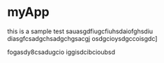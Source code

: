 # myApp
this is a sample test 
sauasgdfiugcfiuhsdaiofghsdiu
diasgfcsadgchsadgchgsacgj
osdgcioysdgccoisgdc]

fogasdy8csadugcio
iggisdcibcioubsd
